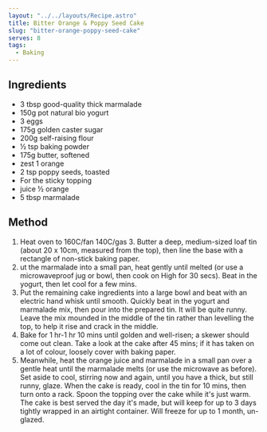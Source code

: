 ```yaml
---
layout: "../../layouts/Recipe.astro"
title: Bitter Orange & Poppy Seed Cake
slug: "bitter-orange-poppy-seed-cake"
serves: 8
tags:
  - Baking
---
```


## Ingredients

- 3 tbsp good-quality thick marmalade
- 150g pot natural bio yogurt
- 3 eggs
- 175g golden caster sugar
- 200g self-raising flour
- ½ tsp baking powder
- 175g butter, softened
- zest 1 orange
- 2 tsp poppy seeds, toasted
- For the sticky topping
- juice ½ orange
- 5 tbsp marmalade

## Method

1. Heat oven to 160C/fan 140C/gas 3. Butter a deep, medium-sized loaf tin (about 20 x 10cm, measured from the top), then line the base with a rectangle of non-stick baking paper.
1. ut the marmalade into a small pan, heat gently until melted (or use a microwaveproof jug or bowl, then cook on High for 30 secs). Beat in the yogurt, then let cool for a few mins.
1. Put the remaining cake ingredients into a large bowl and beat with an electric hand whisk until smooth. Quickly beat in the yogurt and marmalade mix, then pour into the prepared tin. It will be quite runny. Leave the mix mounded in the middle of the tin rather than levelling the top, to help it rise and crack in the middle.
1. Bake for 1 hr-1 hr 10 mins until golden and well-risen; a skewer should come out clean. Take a look at the cake after 45 mins; if it has taken on a lot of colour, loosely cover with baking paper.
1. Meanwhile, heat the orange juice and marmalade in a small pan over a gentle heat until the marmalade melts (or use the microwave as before). Set aside to cool, stirring now and again, until you have a thick, but still runny, glaze. When the cake is ready, cool in the tin for 10 mins, then turn onto a rack. Spoon the topping over the cake while it's just warm. The cake is best served the day it's made, but will keep for up to 3 days tightly wrapped in an airtight container. Will freeze for up to 1 month, un-glazed.